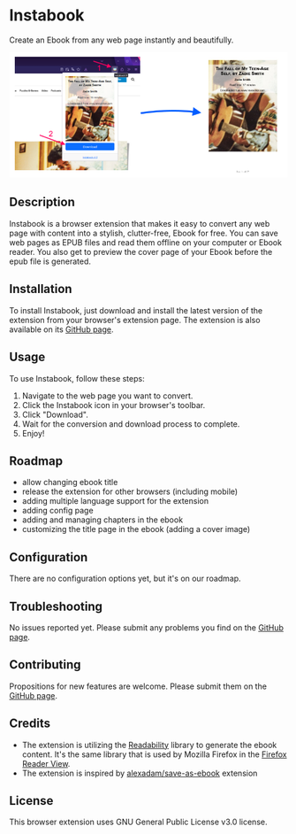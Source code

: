 # Instabook

Create an Ebook from any web page instantly and beautifully.

![Instabook conversion](/screenshots/screenshot.png)

## Description

Instabook is a browser extension that makes it easy to convert any web page with content into a stylish, clutter-free, Ebook for free.
You can save web pages as EPUB files and read them offline on your computer or Ebook reader.
You also get to preview the cover page of your Ebook before the epub file is generated.

## Installation

To install Instabook, just download and install the latest version of the extension from your browser's extension page.
The extension is also available on its [GitHub page](https://github.com/bartoffw/instabook).

## Usage

To use Instabook, follow these steps:

1. Navigate to the web page you want to convert.
2. Click the Instabook icon in your browser's toolbar.
3. Click "Download".
4. Wait for the conversion and download process to complete.
5. Enjoy!

## Roadmap

- allow changing ebook title
- release the extension for other browsers (including mobile)
- adding multiple language support for the extension
- adding config page
- adding and managing chapters in the ebook
- customizing the title page in the ebook (adding a cover image)

## Configuration

There are no configuration options yet, but it's on our roadmap.

## Troubleshooting

No issues reported yet. Please submit any problems you find on the [GitHub page](https://github.com/bartoffw/instabook/issues).

## Contributing

Propositions for new features are welcome. Please submit them on the [GitHub page](https://github.com/bartoffw/instabook/issues).

## Credits

* The extension is utilizing the [Readability](https://github.com/mozilla/readability) library to generate the ebook content.
It's the same library that is used by Mozilla Firefox in the [Firefox Reader View](https://support.mozilla.org/kb/firefox-reader-view-clutter-free-web-pages).
* The extension is inspired by [alexadam/save-as-ebook](https://github.com/alexadam/save-as-ebook) extension

## License

This browser extension uses GNU General Public License v3.0 license.
